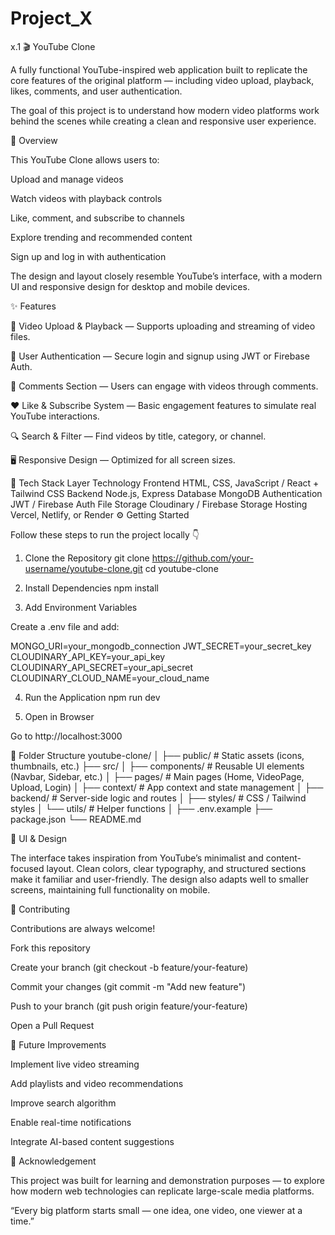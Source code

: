 # Project_X
x.1
🎬 YouTube Clone

A fully functional YouTube-inspired web application built to replicate the core features of the original platform — including video upload, playback, likes, comments, and user authentication.

The goal of this project is to understand how modern video platforms work behind the scenes while creating a clean and responsive user experience.

🚀 Overview

This YouTube Clone allows users to:

Upload and manage videos

Watch videos with playback controls

Like, comment, and subscribe to channels

Explore trending and recommended content

Sign up and log in with authentication

The design and layout closely resemble YouTube’s interface, with a modern UI and responsive design for desktop and mobile devices.

✨ Features

🎥 Video Upload & Playback — Supports uploading and streaming of video files.

👤 User Authentication — Secure login and signup using JWT or Firebase Auth.

💬 Comments Section — Users can engage with videos through comments.

❤️ Like & Subscribe System — Basic engagement features to simulate real YouTube interactions.

🔍 Search & Filter — Find videos by title, category, or channel.

🖥️ Responsive Design — Optimized for all screen sizes.

🧠 Tech Stack
Layer	Technology
Frontend	HTML, CSS, JavaScript / React + Tailwind CSS
Backend	Node.js, Express
Database	MongoDB
Authentication	JWT / Firebase Auth
File Storage	Cloudinary / Firebase Storage
Hosting	Vercel, Netlify, or Render
⚙️ Getting Started

Follow these steps to run the project locally 👇

1. Clone the Repository
git clone https://github.com/your-username/youtube-clone.git
cd youtube-clone

2. Install Dependencies
npm install

3. Add Environment Variables

Create a .env file and add:

MONGO_URI=your_mongodb_connection
JWT_SECRET=your_secret_key
CLOUDINARY_API_KEY=your_api_key
CLOUDINARY_API_SECRET=your_api_secret
CLOUDINARY_CLOUD_NAME=your_cloud_name

4. Run the Application
npm run dev

5. Open in Browser

Go to http://localhost:3000

📁 Folder Structure
youtube-clone/
│
├── public/             # Static assets (icons, thumbnails, etc.)
├── src/
│   ├── components/     # Reusable UI elements (Navbar, Sidebar, etc.)
│   ├── pages/          # Main pages (Home, VideoPage, Upload, Login)
│   ├── context/        # App context and state management
│   ├── backend/        # Server-side logic and routes
│   ├── styles/         # CSS / Tailwind styles
│   └── utils/          # Helper functions
│
├── .env.example
├── package.json
└── README.md

🎨 UI & Design

The interface takes inspiration from YouTube’s minimalist and content-focused layout.
Clean colors, clear typography, and structured sections make it familiar and user-friendly.
The design also adapts well to smaller screens, maintaining full functionality on mobile.

🤝 Contributing

Contributions are always welcome!

Fork this repository

Create your branch (git checkout -b feature/your-feature)

Commit your changes (git commit -m "Add new feature")

Push to your branch (git push origin feature/your-feature)

Open a Pull Request

🔮 Future Improvements

Implement live video streaming

Add playlists and video recommendations

Improve search algorithm

Enable real-time notifications

Integrate AI-based content suggestions

💫 Acknowledgement

This project was built for learning and demonstration purposes —
to explore how modern web technologies can replicate large-scale media platforms.

“Every big platform starts small — one idea, one video, one viewer at a time.”
